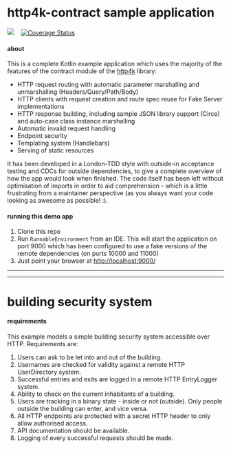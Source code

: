 # http4k-contract sample application 

<a href="https://travis-ci.org/http4k/http4k-contract-example-app" target="_top"><img src="https://travis-ci.org/http4k/http4k-contract-example-app.svg?branch=master"/></a>&nbsp;&nbsp;&nbsp;
<a href='https://coveralls.io/github/http4k/http4k-contract-example-app?branch=master'><img src='https://coveralls.io/repos/github/http4k/http4k-contract-example-app/badge.svg?branch=master' alt='Coverage Status' /></a>

#### about
This is a complete Kotlin example application which uses the majority of the features of the contract module of the [http4k](http://http4k.org) library:

- HTTP request routing with automatic parameter marshalling and unmarshalling (Headers/Query/Path/Body)
- HTTP clients with request creation and route spec reuse for Fake Server implementations
- HTTP response building, including sample JSON library support (Circe) and auto-case class instance marshalling
- Automatic invalid request handling
- Endpoint security
- Templating system (Handlebars)
- Serving of static resources

It has been developed in a London-TDD style with outside-in acceptance testing and CDCs for outside dependencies,
to give a complete overview of how the app would look when finished. The code itself has been left without optimisation of
imports in order to aid comprehension - which is a little frustrating from a maintainer perspective (as you always want your 
code looking as awesome as possible! :).

#### running this demo app
1. Clone this repo
2. Run `RunnableEnvironment` from an IDE. This will start the application on port 9000 
which has been configured to use a fake versions of the remote dependencies (on ports 10000 and 11000)
3. Just point your browser at <a href="http://localhost:9999/">http://localhost:9000/</a>

<hr/>
<hr/>

# building security system

#### requirements
This example models a simple building security system accessible over HTTP. Requirements are:

1. Users can ask to be let into and out of the building.
2. Usernames are checked for validity against a remote HTTP UserDirectory system.
3. Successful entries and exits are logged in a remote HTTP EntryLogger system.
4. Ability to check on the current inhabitants of a building.
5. Users are tracking in a binary state - inside or not (outside). Only people outside the building can enter, and vice versa.
6. All HTTP endpoints are protected with a secret HTTP header to only allow authorised access.
7. API documentation should be available.
8. Logging of every successful requests should be made.
